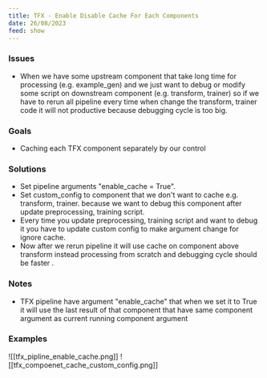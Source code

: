 ```yaml
---
title: TFX - Enable Disable Cache For Each Components
date: 26/08/2023
feed: show
---
```

### Issues
- When we have some upstream component that take long time for processing (e.g. example_gen) and we just want to debug or modify some script on downstream component (e.g. transform, trainer) so if we have to rerun all pipeline every time when change the transform, trainer code it will not productive because debugging cycle is too big.
### Goals
- Caching each TFX component separately by our control
### Solutions
- Set pipeline arguments "enable_cache = True".
- Set custom_config to component that we don't want to cache e.g. transform, trainer. because we want to debug this component after update preprocessing, training script.
- Every time you update preprocessing, training script and want to debug it you have to update custom config to make argument change for ignore cache.
- Now after we rerun pipeline it will use cache on component above transform instead processing from scratch and debugging cycle should be faster .  
### Notes
- TFX pipeline have argument "enable_cache" that when we set it to True it will use the last result of that component that have same component argument as current running component argument
### Examples
![[tfx_pipline_enable_cache.png]]
![[tfx_compoenet_cache_custom_config.png]]
